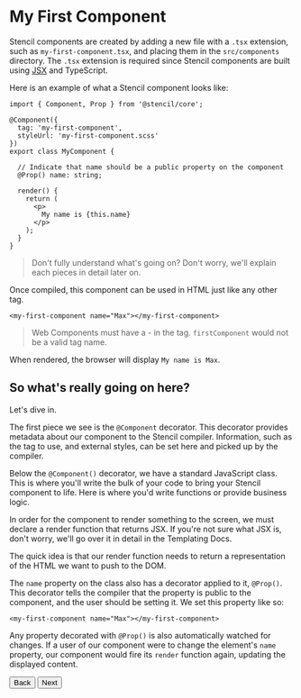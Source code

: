 # My First Component

Stencil components are created by adding a new file with a `.tsx` extension, such as `my-first-component.tsx`, and placing them in the `src/components` directory.
The `.tsx` extension is required since Stencil components are built using [JSX](https://facebook.github.io/react/docs/introducing-jsx.html) and TypeScript.

Here is an example of what a Stencil component looks like:

```tsx
import { Component, Prop } from '@stencil/core';

@Component({
  tag: 'my-first-component',
  styleUrl: 'my-first-component.scss'
})
export class MyComponent {

  // Indicate that name should be a public property on the component
  @Prop() name: string;

  render() {
    return (
      <p>
        My name is {this.name}
      </p>
    );
  }
}
```
> Don't fully understand what's going on? Don't worry, we'll explain each pieces in detail later on.


Once compiled, this component can be used in HTML just like any other tag.

```markup
<my-first-component name="Max"></my-first-component>
```

> Web Components must have a - in the tag. `firstComponent` would not be a valid tag name.

When rendered, the browser will display `My name is Max`.

## So what's really going on here?

Let's dive in.

The first piece we see is the `@Component` decorator.
This decorator provides metadata about our component to the Stencil compiler.
Information, such as the tag to use, and external styles, can be set here and picked up by the compiler.

Below the `@Component()` decorator, we have a standard JavaScript class.
This is where you'll write the bulk of your code to bring your Stencil component to life.
Here is where you'd write functions or provide business logic.

In order for the component to render something to the screen, we must declare a render function that returns JSX.
If you're not sure what JSX is, don't worry, we'll go over it in detail in the <stencil-route-link url="/docs/templating">Templating Docs</stencil-router-link>.

The quick idea is that our render function needs to return a representation of the HTML we want to push to the DOM.

The `name` property on the class also has a decorator applied to it, `@Prop()`.
This decorator tells the compiler that the property is public to the component, and the user should be setting it.
We set this property like so:

```markup
<my-first-component name="Max"></my-first-component>
```
Any property decorated with `@Prop()` is also automatically watched for changes.
If a user of our component were to change the element's `name` property, our component would fire its `render` function again, updating the displayed content.

<stencil-route-link url="/docs/getting-started" router="#router" custom="true">
  <button class="pull-left btn btn--secondary">
    Back
  </button>
</stencil-route-link>

<stencil-route-link url="/docs/component-lifecycle" custom="true">
  <button class="pull-right btn btn--primary">
    Next
  </button>
</stencil-route-link>
